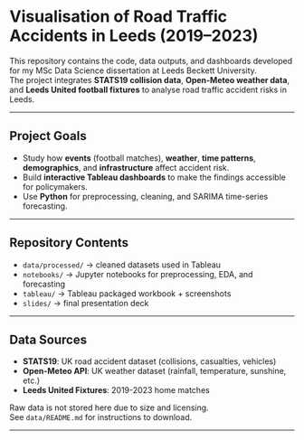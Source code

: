 # Visualisation of Road Traffic Accidents in Leeds (2019–2023)

This repository contains the code, data outputs, and dashboards developed for my MSc Data Science dissertation at Leeds Beckett University.  
The project integrates **STATS19 collision data**, **Open-Meteo weather data**, and **Leeds United football fixtures** to analyse road traffic accident risks in Leeds.

---

## Project Goals
- Study how **events** (football matches), **weather**, **time patterns**, **demographics**, and **infrastructure** affect accident risk.  
- Build **interactive Tableau dashboards** to make the findings accessible for policymakers.  
- Use **Python** for preprocessing, cleaning, and SARIMA time-series forecasting.  

---

## Repository Contents
- `data/processed/` → cleaned datasets used in Tableau  
- `notebooks/` → Jupyter notebooks for preprocessing, EDA, and forecasting  
- `tableau/` → Tableau packaged workbook + screenshots  
- `slides/` → final presentation deck   

---

## Data Sources
- **STATS19**: UK road accident dataset (collisions, casualties, vehicles)  
- **Open-Meteo API**: UK weather dataset (rainfall, temperature, sunshine, etc.) 
- **Leeds United Fixtures**: 2019-2023 home matches  

Raw data is not stored here due to size and licensing.  
See `data/README.md` for instructions to download.  

---


